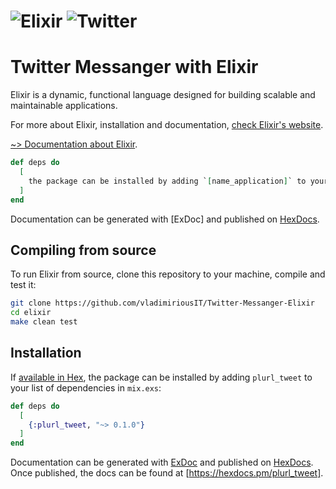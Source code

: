 ![Elixir](https://cdn-images-1.medium.com/max/800/1*rmpXrcjrtnOWG9xCt3CEvw.jpeg) 
![Twitter](http://getbootstrap.com/2.3.2/assets/img/bs-docs-twitter-github.png)
========
# Twitter Messanger with Elixir

Elixir is a dynamic, functional language designed for building scalable and maintainable applications.

For more about Elixir, installation and documentation,
[check Elixir's website](http://elixir-lang.org/).

[ ~> Documentation about Elixir](https://elixir-lang.org/docs.html).

```elixir
def deps do
  [
    the package can be installed by adding `[name_application]` to your list of dependencies in `mix.exs`
  ]
end
```
Documentation can be generated with [ExDoc]
and published on [HexDocs](https://hexdocs.pm).

## Compiling from source

To run Elixir from source, clone this repository to your machine, compile and test it:

```sh
git clone https://github.com/vladimiriousIT/Twitter-Messanger-Elixir
cd elixir
make clean test
```

## Installation

If [available in Hex](https://hex.pm/docs/publish), the package can be installed
by adding `plurl_tweet` to your list of dependencies in `mix.exs`:

```elixir
def deps do
  [
    {:plurl_tweet, "~> 0.1.0"}
  ]
end
```

Documentation can be generated with [ExDoc](https://github.com/elixir-lang/ex_doc)
and published on [HexDocs](https://hexdocs.pm). Once published, the docs can
be found at [https://hexdocs.pm/plurl_tweet].

